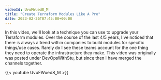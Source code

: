 ```yaml
---
videoId: UvuFWued8_M
title: "Create Terraform Modules Like A Pro"
date: 2023-02-26T07:45:00+00:00
---
```


In this video, we'll look at a technique you can use to upgrade your Terraform modules. Over the course of the last 4/5 years, I've noticed that there is always a trend within companies to build modules for specific things/use cases. Rarely do I see these teams account for the one thing they need to operate the infrastructure they make. This video was originally was posted under DevOpsWithStu, but since then I have merged the channels together.

<!--more-->

{{< youtube UvuFWued8_M >}}
